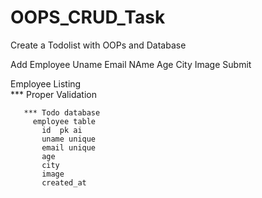 # OOPS_CRUD_Task

 
Create a Todolist with OOPs and Database 


 Add Employee 
     Uname 
     Email 
     NAme 
     Age 
     City
     Image 
         Submit 
         
         
  Employee Listing  
       *** Proper Validation 

       *** Todo database 
         employee table 
           id  pk ai 
           uname unique 
           email unique 
           age 
           city 
           image 
           created_at
